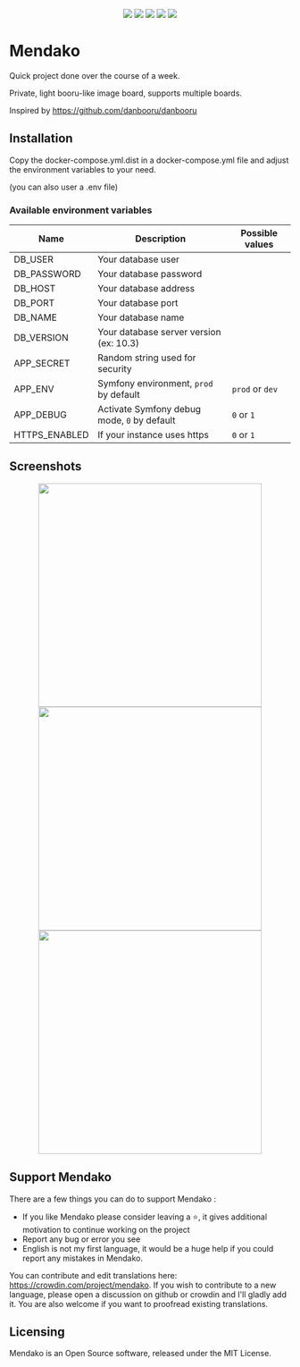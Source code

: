 <p align="center">
<img src="https://img.shields.io/github/license/benjaminjonard/mendako" />    
    <img src="https://img.shields.io/github/v/release/benjaminjonard/mendako" />
    <img src="https://img.shields.io/badge/php-8.2-blue" />
    <img src="https://img.shields.io/badge/postgresql-^10.0-blue" />            
    <img src="https://img.shields.io/badge/mariadb-^10.0-blue" /> 
</p>

# Mendako

Quick project done over the course of a week.

Private, light booru-like image board, supports multiple boards.

Inspired by https://github.com/danbooru/danbooru

## Installation
Copy the docker-compose.yml.dist in a docker-compose.yml file and adjust the environment variables to your need. 

(you can also user a .env file)

### Available environment variables

| Name          | Description                                 | Possible values |
|---------------|---------------------------------------------|-----------------|
| DB_USER       | Your database user                          |                 |
| DB_PASSWORD   | Your database password                      |                 |
| DB_HOST       | Your database address                       |                 |
| DB_PORT       | Your database port                          |                 |
| DB_NAME       | Your database name                          |                 |
| DB_VERSION    | Your database server version (ex: 10.3)     |                 |
| APP_SECRET    | Random string used for security             |                 |
| APP_ENV       | Symfony environment, `prod` by default      | `prod` or `dev` |
| APP_DEBUG     | Activate Symfony debug mode, `0` by default | `0` or `1`      |
| HTTPS_ENABLED | If your instance uses https                 | `0` or `1`      |


## Screenshots
<p align="center">
    <img width="400px" src="https://user-images.githubusercontent.com/20560781/196007085-5be47dac-809c-4cff-bedd-deb4757c168e.png">
    <img width="400px" src="https://user-images.githubusercontent.com/20560781/196007150-e3cd4665-e6d9-4afb-8d11-41c155493f0c.png">
    <img width="400px" src="https://user-images.githubusercontent.com/20560781/196007132-3df3fdde-1d28-4906-88aa-74326d9f369f.png">
</p>


## Support Mendako

There are a few things you can do to support Mendako :

* If you like Mendako please consider leaving a ⭐, it gives additional motivation to continue working on the project
* Report any bug or error you see
* English is not my first language, it would be a huge help if you could report any mistakes in Mendako.

You can contribute and edit translations here: https://crowdin.com/project/mendako.
If you wish to contribute to a new language, please open a discussion on github or crowdin and I'll gladly add it.
You are also welcome if you want to proofread existing translations.

## Licensing
Mendako is an Open Source software, released under the MIT License. 
